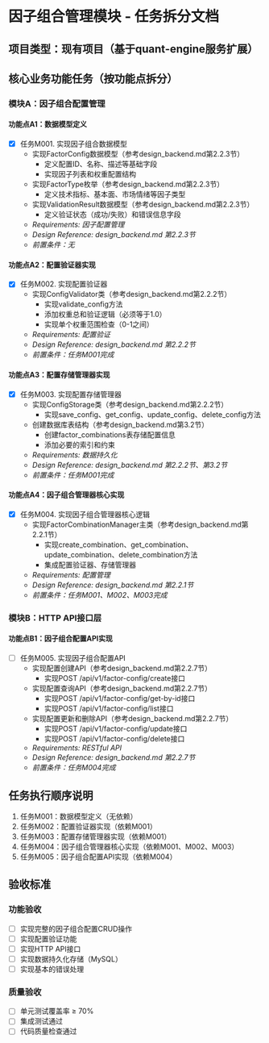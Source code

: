 # 因子组合管理模块 - 任务拆分文档

## 项目类型：现有项目（基于quant-engine服务扩展）

## 核心业务功能任务（按功能点拆分）

### 模块A：因子组合配置管理

#### 功能点A1：数据模型定义
- [x] 任务M001. 实现因子组合数据模型
  - 实现FactorConfig数据模型（参考design_backend.md第2.2.3节）
    * 定义配置ID、名称、描述等基础字段
    * 实现因子列表和权重配置结构
  - 实现FactorType枚举（参考design_backend.md第2.2.3节）
    * 定义技术指标、基本面、市场情绪等因子类型
  - 实现ValidationResult数据模型（参考design_backend.md第2.2.3节）
    * 定义验证状态（成功/失败）和错误信息字段
  - _Requirements: 因子配置管理_
  - _Design Reference: design_backend.md 第2.2.3节_
  - _前置条件：无_

#### 功能点A2：配置验证器实现
- [x] 任务M002. 实现配置验证器
  - 实现ConfigValidator类（参考design_backend.md第2.2.2节）
    * 实现validate_config方法
    * 添加权重总和验证逻辑（必须等于1.0）
    * 实现单个权重范围检查（0-1之间）
  - _Requirements: 配置验证_
  - _Design Reference: design_backend.md 第2.2.2节_
  - _前置条件：任务M001完成_

#### 功能点A3：配置存储管理器实现
- [x] 任务M003. 实现配置存储管理器
  - 实现ConfigStorage类（参考design_backend.md第2.2.2节）
    * 实现save_config、get_config、update_config、delete_config方法
  - 创建数据库表结构（参考design_backend.md第3.2节）
    * 创建factor_combinations表存储配置信息
    * 添加必要的索引和约束
  - _Requirements: 数据持久化_
  - _Design Reference: design_backend.md 第2.2.2节、第3.2节_
  - _前置条件：任务M001完成_



#### 功能点A4：因子组合管理器核心实现
- [x] 任务M004. 实现因子组合管理器核心逻辑
  - 实现FactorCombinationManager主类（参考design_backend.md第2.2.1节）
    * 实现create_combination、get_combination、update_combination、delete_combination方法
    * 集成配置验证器、存储管理器
  - _Requirements: 配置管理_
  - _Design Reference: design_backend.md 第2.2.1节_
  - _前置条件：任务M001、M002、M003完成_

### 模块B：HTTP API接口层

#### 功能点B1：因子组合配置API实现
- [ ] 任务M005. 实现因子组合配置API
  - 实现配置创建API（参考design_backend.md第2.2.7节）
     * 实现POST /api/v1/factor-config/create接口
   - 实现配置查询API（参考design_backend.md第2.2.7节）
     * 实现POST /api/v1/factor-config/get-by-id接口
     * 实现POST /api/v1/factor-config/list接口
   - 实现配置更新和删除API（参考design_backend.md第2.2.7节）
     * 实现POST /api/v1/factor-config/update接口
     * 实现POST /api/v1/factor-config/delete接口
  - _Requirements: RESTful API_
   - _Design Reference: design_backend.md 第2.2.7节_
   - _前置条件：任务M004完成_





## 任务执行顺序说明

1. 任务M001：数据模型定义（无依赖）
2. 任务M002：配置验证器实现（依赖M001）
3. 任务M003：配置存储管理器实现（依赖M001）
4. 任务M004：因子组合管理器核心实现（依赖M001、M002、M003）
5. 任务M005：因子组合配置API实现（依赖M004）

## 验收标准

### 功能验收
- [ ] 实现完整的因子组合配置CRUD操作
- [ ] 实现配置验证功能
- [ ] 实现HTTP API接口
- [ ] 实现数据持久化存储（MySQL）
- [ ] 实现基本的错误处理

### 质量验收
- [ ] 单元测试覆盖率 ≥ 70%
- [ ] 集成测试通过
- [ ] 代码质量检查通过